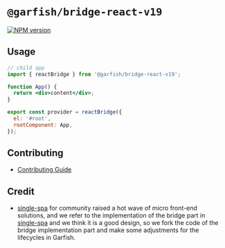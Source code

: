 # `@garfish/bridge-react-v19`

[![NPM version](https://img.shields.io/npm/v/@garfish/bridge-react-v19.svg?style=flat-square)](https://www.npmjs.com/package/@garfish/bridge-react-v19)

## Usage

```jsx
// child app
import { reactBridge } from '@garfish/bridge-react-v19';

function App() {
  return <div>content</div>;
}

export const provider = reactBridge({
  el: '#root',
  rootComponent: App,
});
```

## Contributing

- [Contributing Guide](https://github.com/modern-js-dev/garfish/blob/main/CONTRIBUTING.md)

## Credit

- [single-spa](https://github.com/single-spa/single-spa) for community raised a hot wave of micro front-end solutions, and we refer to the implementation of the bridge part in [single-spa](https://github.com/single-spa/single-spa) and we think it is a good design, so we fork the code of the bridge implementation part and make some adjustments for the lifecycles in Garfish.
